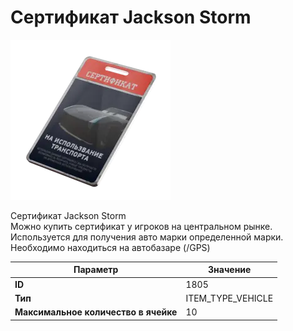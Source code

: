 # Сертификат Jackson Storm

![Item Image](../img/1805.webp?raw=true)

Сертификат Jackson Storm<br>Можно купить сертификат у игроков на центральном рынке.<br>Используется для получения авто марки определенной марки.<br>Необходимо находиться на автобазаре (/GPS)


| Параметр | Значение |
|----------|----------|
| **ID** | 1805 |
| **Тип** | ITEM_TYPE_VEHICLE |
| **Максимальное количество в ячейке** | 10 |

